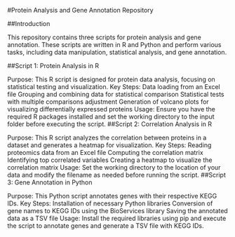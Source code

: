 #Protein Analysis and Gene Annotation Repository

##Introduction

This repository contains three scripts for protein analysis and gene annotation. These scripts are written in R and Python and perform various tasks, including data manipulation, statistical analysis, and gene annotation.

##Script 1: Protein Analysis in R

Purpose: This R script is designed for protein data analysis, focusing on statistical testing and visualization.
Key Steps:
Data loading from an Excel file
Grouping and combining data for statistical comparison
Statistical tests with multiple comparisons adjustment
Generation of volcano plots for visualizing differentially expressed proteins
Usage: Ensure you have the required R packages installed and set the working directory to the input folder before executing the script.
##Script 2: Correlation Analysis in R

Purpose: This R script analyzes the correlation between proteins in a dataset and generates a heatmap for visualization.
Key Steps:
Reading proteomics data from an Excel file
Computing the correlation matrix
Identifying top correlated variables
Creating a heatmap to visualize the correlation matrix
Usage: Set the working directory to the location of your data and modify the filename as needed before running the script.
##Script 3: Gene Annotation in Python

Purpose: This Python script annotates genes with their respective KEGG IDs.
Key Steps:
Installation of necessary Python libraries
Conversion of gene names to KEGG IDs using the BioServices library
Saving the annotated data as a TSV file
Usage: Install the required libraries using pip and execute the script to annotate genes and generate a TSV file with KEGG IDs.

